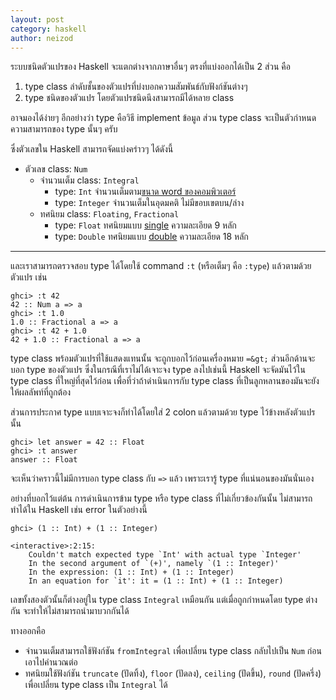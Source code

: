 ```yaml
---
layout: post
category: haskell
author: neizod
---
```


ระบบชนิดตัวแปรของ Haskell จะแตกต่างจากภาษาอื่นๆ ตรงที่แบ่งออกได้เป็น 2 ส่วน คือ

1. type class ลำดับชั้นของตัวแปรที่บ่งบอกความสัมพันธ์กับฟังก์ชันต่างๆ
2. type ชนิดของตัวแปร โดยตัวแปรชนิดนึงสามารถมีได้หลาย class

อาจมองได้ง่ายๆ อีกอย่างว่า type คือวิธี implement ข้อมูล ส่วน type class จะเป็นตัวกำหนดความสามารถของ type นั้นๆ ครับ

ซึ่งตัวเลขใน Haskell สามารถจัดแบ่งคร่าวๆ ได้ดังนี้

- ตัวเลข class: `Num`
    - จำนวนเต็ม class: `Integral`
        - type: `Int` จำนวนเต็มตาม[ขนาด word ของคอมพิวเตอร์](http://en.wikipedia.org/wiki/Integer_(computer_science)#Words)
        - type: `Integer` จำนวนเต็มในอุดมคติ ไม่มีขอบเขตบน/ล่าง
    - ทศนิยม class: `Floating`, `Fractional`
        - type: `Float` ทศนิยมแบบ [single](http://en.wikipedia.org/wiki/Single_precision) ความละเอียด 9 หลัก
        - type: `Double` ทศนิยมแบบ [double](http://en.wikipedia.org/wiki/Double-precision_floating-point_format) ความละเอียด 18 หลัก

---

และเราสามารถตรวจสอบ type ได้โดยใช้ command `:t` (หรือเต็มๆ คือ `:type`) แล้วตามด้วยตัวแปร เช่น

    ghci> :t 42
    42 :: Num a => a
    ghci> :t 1.0
    1.0 :: Fractional a => a
    ghci> :t 42 + 1.0
    42 + 1.0 :: Fractional a => a

type class พร้อมตัวแปรที่ใช้แสดงแทนนั้น จะถูกบอกไว้ก่อนเครื่องหมาย `=&gt;` ส่วนอีกด้านจะบอก type ของตัวแปร ซึ่งในกรณีที่เราไม่ได้เจาะจง type ลงไปเช่นนี้ Haskell จะจัดมันไว้ใน type class ที่ใหญ่ที่สุดไว้ก่อน เพื่อที่ว่าถ้าดำเนินการกับ type class ที่เป็นลูกหลานของมันจะยังให้ผลลัพท์ที่ถูกต้อง

ส่วนการประกาศ type แบบเจาะจงก็ทำได้โดยใส่ 2 colon แล้วตามด้วย type ไว้ข้างหลังตัวแปรนั้น

    ghci> let answer = 42 :: Float
    ghci> :t answer
    answer :: Float

จะเห็นว่าคราวนี้ไม่มีการบอก type class กับ `=>` แล้ว เพราะเรารู้ type ที่แน่นอนของมันนั่นเอง

อย่างที่บอกไว้แต่ต้น การดำเนินการข้าม type หรือ type class ที่ไม่เกี่ยวข้องกันนั้น ไม่สามารถทำได้ใน Haskell เช่น error ในตัวอย่างนี้

    ghci> (1 :: Int) + (1 :: Integer)

    <interactive>:2:15:
        Couldn't match expected type `Int' with actual type `Integer'
        In the second argument of `(+)', namely `(1 :: Integer)'
        In the expression: (1 :: Int) + (1 :: Integer)
        In an equation for `it': it = (1 :: Int) + (1 :: Integer)

เลขทั้งสองตัวนั้นก็ต่างอยู่ใน type class `Integral` เหมือนกัน แต่เมื่อถูกกำหนดโดย type ต่างกัน จะทำให้ไม่สามารถนำมาบวกกันได้

ทางออกคือ

- จำนวนเต็มสามารถใช้ฟังก์ชัน `fromIntegral` เพื่อเปลี่ยน type class กลับไปเป็น `Num` ก่อนเอาไปคำนวณต่อ
- ทศนิยมใช้ฟังก์ชัน `truncate` (ปัดทิ้ง), `floor` (ปัดลง), `ceiling` (ปัดขึ้น), `round` (ปัดครึ่ง) เพื่อเปลี่ยน type class เป็น `Integral` ได้
